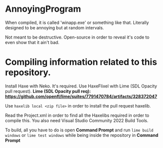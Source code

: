 # AnnoyingProgram
When compiled, it is called 'winapp.exe' or something like that.
Literally designed to be annoying but at random intervals.

Not meant to be destructive. Open-source in order to reveal it's code to even show that it ain't bad.

# Compiling information related to this repository.

Install Haxe with Neko. It's required.
Use HaxeFlixel with Lime (SDL Opacity pull request).
**Lime (SDL Opacity pull req): https://github.com/openfl/lime/suites/7791470784/artifacts/328372047**

Use ``haxelib local <zip file>`` in order to install the pull request haxelib.

Read the Project.xml in order to find all the Haxelibs required in order to compile this.
You also need Visual Studio Community 2022 Build Tools.

To build, all you have to do is open **Command Prompt**
and run ``lime build windows`` or ``lime test windows``
while being inside the repository in **Command Prompt**
